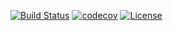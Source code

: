 [![Build Status](https://travis-ci.org/MEZk/spring-boot-starter-api-versioning.svg?branch=master)](https://travis-ci.org/MEZk/spring-boot-starter-api-versioning) [![codecov](https://codecov.io/gh/MEZk/spring-boot-starter-api-versioning/branch/master/graph/badge.svg)](https://codecov.io/gh/MEZk/spring-boot-starter-api-versioning) [![License](https://img.shields.io/badge/License-Apache%202.0-blue.svg)](https://opensource.org/licenses/Apache-2.0)